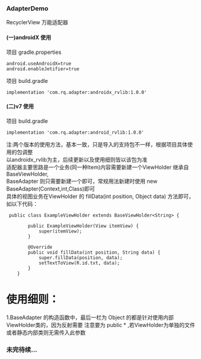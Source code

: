 ### AdapterDemo
RecyclerView 万能适配器

#### (一)androidX 使用

项目 gradle.properties
```
android.useAndroidX=true
android.enableJetifier=true
```

项目 build.gradle
```
implementation 'com.rq.adapter:androidx_rvlib:1.0.0'
```

#### (二)v7 使用

项目 build.gradle
```
implementation 'com.rq.adapter:android_rvlib:1.0.0'
```

注:两个版本的使用方法，基本一致，只是导入的支持包不一样，根据项目具体使用的包调整
<br/>以androidx_rvlib为主，后续更新以及使用细则皆以该包为准
<br/>适配器主要思路是一个业务(同一种Item)内容需要新建一个ViewHolder 继承自 BaseViewHolder,
<br/>BaseAdapter 则只需要新建一个即可，常规用法新建时使用 new BaseAdapter(Context,int,Class)即可
<br/>具体的视图业务在ViewHolder 的 fillData(int position, Object data) 方法即可，如以下代码：
```
 public class ExampleViewHolder extends BaseViewHolder<String> {

        public ExampleViewHolder(View itemView) {
            super(itemView);
        }

        @Override
        public void fillData(int position, String data) {
            super.fillData(position, data);
            setTextToView(R.id.txt, data);
        }
    }
```


# 使用细则：

1.BaseAdapter 的构造函数中，最后一栏为 Object 的都是针对使用内部ViewHolder类的，因为反射需要
  注意要为 public * ,若ViewHolder为单独的文件或者静态内部类则无需传入此参数

### 未完待续...

